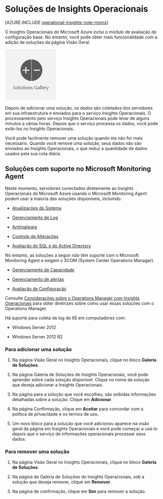 <properties
    pageTitle="Soluções de Insights Operacionais"
    description="Você pode acrescentar funcionalidade adicional aos Insights Operacionais com soluções"
    services="operational-insights"
    documentationCenter=""
    authors="bandersmsft"
    manager="jwhit"
    editor=""/>

<tags
    ms.service="operational-insights"
    ms.workload="operational-insights"
    ms.tgt_pltfrm="na"
    ms.devlang="na"
    ms.topic="get-started-article"
    ms.date="07/02/2015"
    ms.author="banders"/>

# Soluções de Insights Operacionais

[AZURE.INCLUDE [operational-insights-note-moms](../../includes/operational-insights-note-moms.md)]

O Insights Operacionais do Microsoft Azure inclui o módulo de avaliação de configuração base. No entanto, você pode obter mais funcionalidade com a adição de soluções da página Visão Geral.

![imagem do ícone de soluções](./media/operational-insights-add-solution/sol-gallery.png)

Depois de adicionar uma solução, os dados são coletados dos servidores em sua infraestrutura e enviados para o serviço Insights Operacionais. O processamento pelo serviço Insights Operacionais pode levar de alguns minutos a várias horas. Depois que o serviço processa os dados, você pode exibi-los no Insights Operacionais.

Você pode facilmente remover uma solução quando ela não for mais necessário. Quando você remove uma solução, seus dados não são enviados ao Insights Operacionais, o que reduz a quantidade de dados usados pela sua cota diária.

## Soluções com suporte no Microsoft Monitoring Agent

Neste momento, servidores conectados diretamente ao Insights Operacionais do Microsoft Azure usando o Microsoft Monitoring Agent podem usar a maioria das soluções disponíveis, incluindo:

- [Atualizações do Sistema](operational-insights-updates.md)

- [Gerenciamento de Log](operational-insights-log-collection.md)

- [Antimalware](operational-insights-antimalware.md)

- [Controle de Alterações](operational-insights-change-tracking.md)

- [Avaliação do SQL e do Active Directory](operational-insights-assessment.md)

No entanto, as soluções a seguir *não* têm suporte com o Microsoft Monitoring Agent e exigem o SCOM (System Center Operations Manager).

- [Gerenciamento de Capacidade](operational-insights-capacity.md)

- [Gerenciamento de alertas](operational-insights-alerts.md)

- [Avaliação de Configuração](operational-insights-solutions.md#configuration-assessment)

Consulte [Considerações sobre o Operations Manager com Insights Operacionais](operational-insights-operations-manager.md) para obter diretrizes sobre como usar essas soluções com o Operations Manager.

Há suporte para coleta de log do IIS em computadores com:

- Windows Server 2012

- Windows Server 2012 R2

### Para adicionar uma solução


1. Na página Visão Geral no Insights Operacionais, clique no bloco **Galeria de Soluções**.


2. Na página Galeria de Soluções de Insights Operacionais, você pode aprender sobre cada solução disponível. Clique no nome da solução que deseja adicionar a Insights Operacionais.


3. Na página para a solução que você escolheu, são exibidas informações detalhadas sobre a solução. Clique em **Adicionar**.


4. Na página Confirmação, clique em **Aceitar** para concordar com a política de privacidade e os termos de uso.


5. Um novo bloco para a solução que você adicionou aparece na visão geral da página em Insights Operacionais e você pode começar a usá-lo depois que o serviço de informações operacionais processar seus dados.




### Para remover uma solução



1. Na página Visão Geral no Insights Operacionais, clique no bloco **Galeria de Soluções**.


2. Na página da Galeria de Soluções do Insights Operacionais, sob a solução que deseja remover, clique em **Remover**.


3. Na página de confirmação, clique em **Sim** para remover a solução.

<!---HONumber=July15_HO4-->